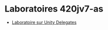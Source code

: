 # Laboratoires 420jv7-as

- [Laboratoire sur Unity Delegates](https://github.com/sdpoueme/duck-hunt-sample/blob/main/labs/duck-hunt-lab-guide-fr.md)


